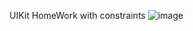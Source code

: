 UIKit HomeWork with constraints
![image](https://github.com/user-attachments/assets/5af990fa-7817-4394-96dd-129fce8063b9)
